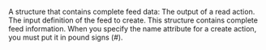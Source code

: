 A structure that contains complete feed data:
             The output of a read action.
             The input definition of the feed to create.
            This structure contains complete feed information.
            When you specify the name attribute for a create action, you must put it in pound signs (#). 